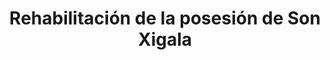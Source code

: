---
shortName: rehabilitacion-son-xigala
title: Rehabilitación de la posesión de Son Xigala
location: C/ Estornell Nº1, Palma
startYear: 2023
endYear: 2025
sponsor: Vibelba S.L.U.
mainImage: 
  url: /son-xigala-rehab/IMG_20240812_094704.jpg
  description: ""
images:
  - url: /son-xigala-rehab/IMG_20240722_095935.jpg
    description: ""
  - url: /son-xigala-rehab/IMG_20240812_094704.jpg
    description: ""
  - url: /son-xigala-rehab/IMG_20240826_093017.jpg
    description: ""
  - url: /son-xigala-rehab/IMG_20240902_101008.jpg
    description: ""
  - url: /son-xigala-rehab/IMG_20240930_095026.jpg
    description: ""
---